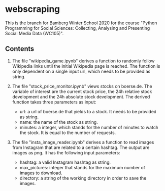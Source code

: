 # webscraping

This is the branch for Bamberg Winter School 2020 for the course "Python Programming for Social Sciences: Collecting, Analysing and Presenting Social Media Data (WC105)".

## Contents
1. The file "wikipedia_game.ipynb" derives a function to randomly follow Wikipedia links until the initial Wikipedia page is reached. The function is only dependent on a single input url, which needs to be provided as string.

2. The file "stock_price_monitor.ipynb" views stocks on boerse.de. The variable of interest are the current stock price, the 24h relative stock development and the 24h absolute stock development. The derived function takes three parameters as input:
    * url: a url of boerse.de that yields to a stock. It needs to be provided as string.
    * name: the name of the stock as string.
    * minutes: a integer, which stands for the number of minutes to watch the stock. It is equal to the number of requests.
    
3. The file "insta_image_reader.ipynb" derives a function to read images from Instagram that are related to a certain hashtag. The output are images as png. It has the following input parameters:
    * hashtag: a valid Instagram hashtag as string.
    * max_pictures: integer that stands for the maximum number of images to download.
    * directory: a string of the working directory in order to save the images.
